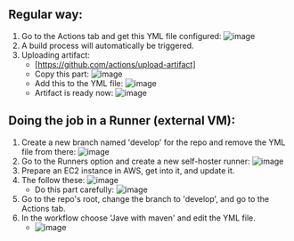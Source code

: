 ## Regular way:

1) Go to the Actions tab and get this YML file configured:
   ![image](https://github.com/iemad/Learning-DevOps-2023/assets/17620076/a899bd46-d44e-4fb3-b0f6-f69253f1ad05)
2) A build process will automatically be triggered.
3) Uploading artifact:
   - [https://github.com/actions/upload-artifact]
   - Copy this part:
     ![image](https://github.com/iemad/Learning-DevOps-2023/assets/17620076/38d38349-a257-4f03-ae0a-76abca926f3e)
   - Add this to the YML file:
     ![image](https://github.com/iemad/Learning-DevOps-2023/assets/17620076/a8036d5c-8da5-4167-b2d7-3d289e45457e)
   - Artifact is ready now:
     ![image](https://github.com/iemad/Learning-DevOps-2023/assets/17620076/670bde6d-3c9b-47ae-9d20-11d34294ce1d)
   

## Doing the job in a Runner (external VM):

1) Create a new branch named 'develop' for the repo and remove the YML file from there:
   ![image](https://github.com/iemad/Learning-DevOps-2023/assets/17620076/7d1dc425-1b36-449a-bdf4-dc0ba82a60fa)
2) Go to the Runners option and create a new self-hoster runner:
   ![image](https://github.com/iemad/Learning-DevOps-2023/assets/17620076/53d7e02d-d27c-4d85-b85e-491e21ec102d)
3) Prepare an EC2 instance in AWS, get into it, and update it.
4) The follow these:
   ![image](https://github.com/iemad/Learning-DevOps-2023/assets/17620076/b8c12957-d6ff-4b99-88fd-c8d6ca930af5)
   - Do this part carefully:
     ![image](https://github.com/iemad/Learning-DevOps-2023/assets/17620076/5b5fe245-730e-49c0-a191-bc1913f8f274)
5) Go to the repo's root, change the branch to 'develop', and go to the Actions tab.
6) In the workflow choose 'Jave with maven' and edit the YML file.
   - ![image](https://github.com/iemad/Learning-DevOps-2023/assets/17620076/a8329034-fc03-4df2-8db3-ab821e230322)

